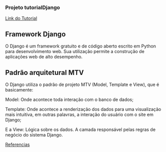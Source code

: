 ### Projeto tutorialDjango

[Link do Tutorial](https://docs.djangoproject.com/en/2.2/intro/tutorial01/)

## Framework Django
O Django é um framework gratuito e de código aberto escrito em Python para desenvolvimento web. Sua utilização permite a construção de aplicações web de alto desempenho.

## Padrão arquitetural MTV
O Django utiliza o padrão de projeto MTV (Model, Template e View), que é basicamente:

Model: Onde acontece toda interação com o banco de dados;

Template: Onde acontece a renderização dos dados para uma visualização mais intuitiva, em outras palavras, a interação do usuário com o site em Django;

E a View: Lógica sobre os dados. A camada responsável pelas regras de negócio do sistema Django.

[Referencias](https://www.treinaweb.com.br/blog/o-que-e-django/)

